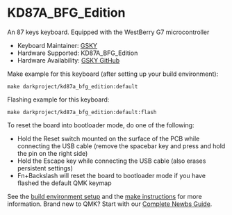 # KD87A_BFG_Edition 

An 87 keys keyboard. Equipped with the WestBerry G7 microcontroller

* Keyboard Maintainer: [GSKY](https://github.com/gksygithub)
* Hardware Supported: KD87A_BFG_Edition
* Hardware Availability: [GSKY GitHub](https://github.com/gksygithub/keyboard1)

Make example for this keyboard (after setting up your build environment):

    make darkproject/kd87a_bfg_edition:default

Flashing example for this keyboard:

    make darkproject/kd87a_bfg_edition:default:flash

To reset the board into bootloader mode, do one of the following:

* Hold the Reset switch mounted on the surface of the PCB while connecting the USB cable (remove the spacebar key and press and hold the pin on the right side)
* Hold the Escape key while connecting the USB cable (also erases persistent settings)
* Fn+Backslash will reset the board to bootloader mode if you have flashed the default QMK keymap

See the [build environment setup](https://docs.qmk.fm/#/getting_started_build_tools) and the [make instructions](https://docs.qmk.fm/#/getting_started_make_guide) for more information. Brand new to QMK? Start with our [Complete Newbs Guide](https://docs.qmk.fm/#/newbs).
